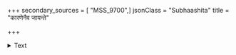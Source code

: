 +++
secondary_sources = [ "MSS_9700",]
jsonClass = "Subhaashita"
title = "कारणेनैव जायन्ते"

+++

<details><summary>Text</summary>

कारणेनैव जायन्ते मित्राणि रिपवस् तथा।  
रिपवो येन जायन्ते कारणं तत् परित्यजेत्॥
</details>
